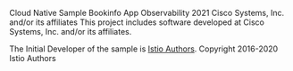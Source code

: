 Cloud Native Sample Bookinfo App Observability 2021 Cisco Systems, Inc. and/or its affiliates
This project includes software developed at Cisco Systems, Inc. and/or its affiliates.

The Initial Developer of the sample is [Istio Authors](https://github.com/istio/istio/tree/master/samples/bookinfo).
Copyright 2016-2020 Istio Authors

